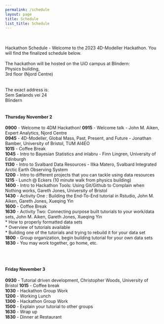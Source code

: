 ```yaml
---
permalink: /schedule
layout: page
title: Schedule
list_title: Schedule
---
```

<br/>
<br/>
Hackathon Schedule - Welcome to the 2023 4D-Modeller Hackathon. 
You will find the finalized schedule below. <br/>
<br/>
The hackathon will be hosted on the UiO campus at Blindern: <br/>
Physics building, <br/>
3rd floor (Njord Centre) <br/>
<br/>
<br/>
The exact address is: <br/>
Sem Sælands vei 24 <br/>
Blindern

<br/>
<br/>

#### Thursday November 2<br/>
**0900** - Welcome to 4DM Hackathon! 
**0915** - Welcome talk - John M. Aiken, Expert Analytics, Njord Centre<br/>
**0945** - 4D-Modeller, Global Mass, Past, Present, and Future - Jonathan Bamber, University of Bristol, TUM AI4EO<br/>
**1015** - Coffee Break<br/>
**1045** - Intro to Bayesian Statistics and inlabru - Finn Lingren, University of Edinburgh<br/>
**1130** - Intro to Svalbard Data Resources - Illka Matero, Svalbard Integrated Arctic Earth Observing System<br/>
**1200** - Intro to different projects that you can tackle using data resources<br/>
**1215** - Lunch @ Eckers (10 minute walk from physics building) <br/>
**1400** - Intro to Hackathon Tools: Using Git/Github to Complain when Nothing works, Gareth Jones, University of Bristol<br/>
**1430** - Activity One : Building the End-To-End tutorial in Rstudio, John M. Aiken, Gareth Jones, Xueqing Yin<br/>
**1600** - Coffee Break<br/>
**1630** - Activity Two: Connecting purpose built tutorials to your work/data sets, John M. Aiken, Gareth Jones, Xueqing Yin<br/>
        * How to properly formatted data sets<br/>
        * Overview of tutorials available<br/>
        * Building one of the tutorials and trying to rebuild it for your data set<br/>
**1800** - Group organization, begin building tutorial for your own data sets<br/>
**1830** - You may work together, go home, etc. <br/>

<br/>
<br/>

#### Friday November 3 <br/>
**0930** - Tutorial driven development, Christopher Woods, University of Bristol
**1015** - Coffee break<br/>
**1030** - Hackathon Group Work<br/>
**1200** - Working Lunch<br/>
**1300** - Hackathon Group Work<br/>
**1500** - Explain your tutorial to other groups<br/>
**1630** - Wrap up<br/>
**1830** - Dinner at Restaurant<br/>